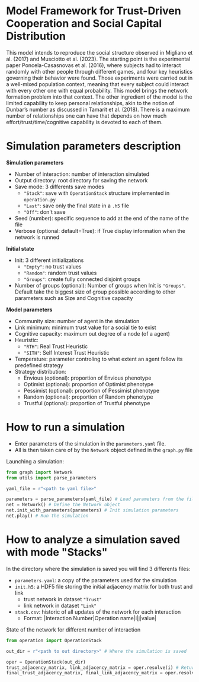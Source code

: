 # Model Framework for Trust-Driven Cooperation and Social Capital Distribution

This model intends to reproduce the social structure observed in Migliano et al. (2017) and Musciotto et al. (2023). The starting point is the experimental paper Poncela-Casasnovas et al. (2016), where subjects had to interact randomly with other people through different games, and four key heuristics governing their behavior were found. Those experiments were carried out in a well-mixed population context, meaning that every subject could interact with every other one with equal probability. This model brings the network
formation problem into that context. The other ingredient of the model is the limited capability to keep personal relationships, akin to the notion of Dunbar’s number as discussed in Tamarit et al. (2018). There is a maximum number of relationships one can have that depends on how much effort/trust/time/cognitive capability is devoted to each of them.

# Simulation parameters description
**Simulation parameters**
- Number of interaction: number of interaction simulated
- Output directory: root directory for saving the network
- Save mode: 3 differents save modes
  - `"Stack"`: save with `OperationStack` structure implemented in `operation.py`
  - `"Last"`: save only the final state in a `.h5` file
  - `"Off"`: don't save
- Seed (number): specific sequence to add at the end of the name of the file
- Verbose (optional: default=True): if True display information when the network is runned

**Initial state**
- Init: 3 different initializations
  - `"Empty"`: no trust values
  - `"Random"`: random trust values
  - `"Groups"`: create fully connected disjoint groups
- Number of groups (optional): Number of groups when Init is `"Groups"`. Default take the biggest size of group possible according to other parameters such as Size and Cognitive capacity

**Model parameters**
- Community size: number of agent in the simulation
- Link minimum: minimum trust value for a social tie to exist
- Cognitive capacity: maximum out degree of a node (of a agent)
- Heuristic:
  - `"RTH"`: Real Trust Heuristic
  - `"SITH"`: Self Interest Trust Heuristic
- Temperature: parameter controling to what extent an agent follow its predefined strategy
- Strategy distribution:
  - Envious (optional): proportion of Envious phenotype
  - Optimist (optional): proportion of Optimist phenotype
  - Pessimist (optional): proportion of Pessimist phenotype
  - Random (optional): proportion of Random phenotype
  - Trustful (optional): proportion of Trustful phenotype
  
# How to run a simulation

- Enter parameters of the simulation in the `parameters.yaml` file.
- All is then taken care of by the `Network` object defined in the `graph.py` file

Launching a simulation:
```py
from graph import Network
from utils import parse_parameters

yaml_file = r"<path to yaml file>"

parameters = parse_parameters(yaml_file) # Load parameters from the file
net = Network() # Define the Network object
net.init_with_parameters(parameters) # Init simulation parameters
net.play() # Run the simulation
```

# How to analyze a simulation saved with mode "Stacks"

In the directory where the simulation is saved you will find 3 differents files:
- `parameters.yaml`: a copy of the parameters used for the simulation
- `init.h5`: a HDF5 file storing the initial adjacency matrix for both trust and link
  - trust network in dataset `"Trust"`
  - link network in dataset `"Link"`
- `stack.csv`: historic of all updates of the network for each interaction
  - Format: |Interaction Number|Operation name|i|j|value|

State of the network for different number of interaction

```py
from operation import OperationStack

out_dir = r"<path to out directory>" # Where the simulation is saved

oper = OperationStack(out_dir)
trust_adjacency_matrix, link_adjacency_matrix = oper.resolve(i) # Return the state of the network at the i-th interaction
final_trust_adjacency_matrix, final_link_adjacency_matrix = oper.resolve(-1) # Equivalent to `oper.resolve(oper.iter_number)`
```
